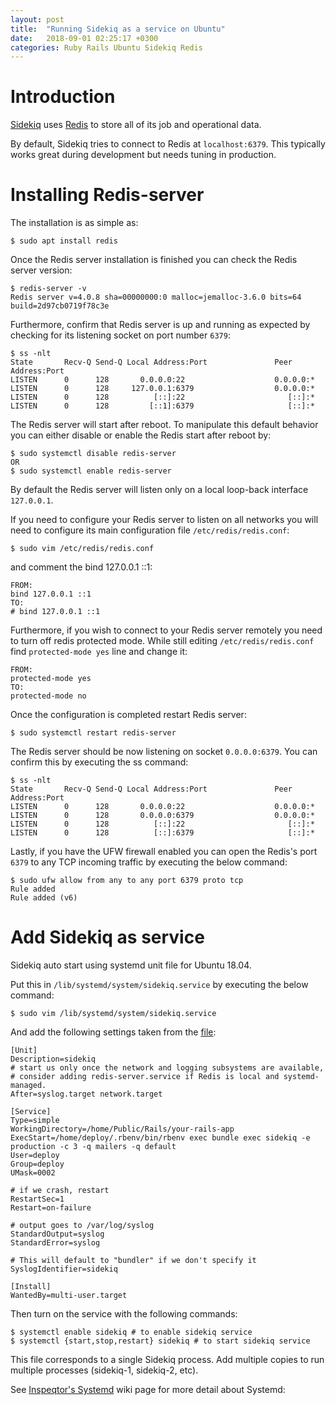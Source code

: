 ```yaml
---
layout: post
title:  "Running Sidekiq as a service on Ubuntu"
date:   2018-09-01 02:25:17 +0300
categories: Ruby Rails Ubuntu Sidekiq Redis
---
```


# Introduction

[Sidekiq][sidekiq-github] uses [Redis][redis-site] to store all of its job and operational data.

By default, Sidekiq tries to connect to Redis at `localhost:6379`. This typically works great during development but needs tuning in production.

# Installing Redis-server

The installation is as simple as:

```
$ sudo apt install redis
```

Once the Redis server installation is finished you can check the Redis server version:

```
$ redis-server -v
Redis server v=4.0.8 sha=00000000:0 malloc=jemalloc-3.6.0 bits=64 build=2d97cb0719f78c3e
```

Furthermore, confirm that Redis server is up and running as expected by checking for its listening socket on port number `6379`:

```
$ ss -nlt
State       Recv-Q Send-Q Local Address:Port               Peer Address:Port
LISTEN      0      128       0.0.0.0:22                    0.0.0.0:*
LISTEN      0      128     127.0.0.1:6379                  0.0.0.0:*
LISTEN      0      128          [::]:22                       [::]:*
LISTEN      0      128         [::1]:6379                     [::]:*
```

The Redis server will start after reboot. To manipulate this default behavior you can either disable or enable the Redis start after reboot by:

```
$ sudo systemctl disable redis-server
OR
$ sudo systemctl enable redis-server
```

By default the Redis server will listen only on a local loop-back interface `127.0.0.1`.

If you need to configure your Redis server to listen on all networks you will need to configure its main configuration file `/etc/redis/redis.conf`:

```
$ sudo vim /etc/redis/redis.conf
```

and comment the bind 127.0.0.1 ::1:

```
FROM:
bind 127.0.0.1 ::1
TO:
# bind 127.0.0.1 ::1
```

Furthermore, if you wish to connect to your Redis server remotely you need to turn off redis protected mode. While still editing `/etc/redis/redis.conf` find `protected-mode yes` line and change it:

```
FROM:
protected-mode yes
TO:
protected-mode no
```

Once the configuration is completed restart Redis server:

```
$ sudo systemctl restart redis-server
```

The Redis server should be now listening on socket `0.0.0.0:6379`. You can confirm this by executing the ss command:

```
$ ss -nlt
State       Recv-Q Send-Q Local Address:Port               Peer Address:Port
LISTEN      0      128       0.0.0.0:22                    0.0.0.0:*
LISTEN      0      128       0.0.0.0:6379                  0.0.0.0:*
LISTEN      0      128          [::]:22                       [::]:*
LISTEN      0      128          [::]:6379                     [::]:*
```

Lastly, if you have the UFW firewall enabled you can open the Redis's port `6379` to any TCP incoming traffic by executing the below command:

```
$ sudo ufw allow from any to any port 6379 proto tcp
Rule added
Rule added (v6)
```

# Add Sidekiq as service

Sidekiq auto start using systemd unit file for Ubuntu 18.04.

Put this in `/lib/systemd/system/sidekiq.service` by executing the below command:

```
$ sudo vim /lib/systemd/system/sidekiq.service
```

And add the following settings taken from the [file][sidekiq-service-gist]:

```
[Unit]
Description=sidekiq
# start us only once the network and logging subsystems are available,
# consider adding redis-server.service if Redis is local and systemd-managed.
After=syslog.target network.target

[Service]
Type=simple
WorkingDirectory=/home/Public/Rails/your-rails-app
ExecStart=/home/deploy/.rbenv/bin/rbenv exec bundle exec sidekiq -e production -c 3 -q mailers -q default
User=deploy
Group=deploy
UMask=0002

# if we crash, restart
RestartSec=1
Restart=on-failure

# output goes to /var/log/syslog
StandardOutput=syslog
StandardError=syslog

# This will default to "bundler" if we don't specify it
SyslogIdentifier=sidekiq

[Install]
WantedBy=multi-user.target
```

Then turn on the service with the following commands:

```
$ systemctl enable sidekiq # to enable sidekiq service
$ systemctl {start,stop,restart} sidekiq # to start sidekiq service
```

This file corresponds to a single Sidekiq process. Add multiple copies to run multiple processes (sidekiq-1, sidekiq-2, etc).

See [Inspeqtor's Systemd][inspeqtor-systemd-wiki] wiki page for more detail about Systemd:

[sidekiq-github]: https://github.com/mperham/sidekiq
[redis-site]: https://redis.io/
[sidekiq-service-gist]: https://gist.github.com/reabiliti/7204115b433e7bd986343d7709f05c2a
[inspeqtor-systemd-wiki]: https://github.com/mperham/inspeqtor/wiki/Systemd
